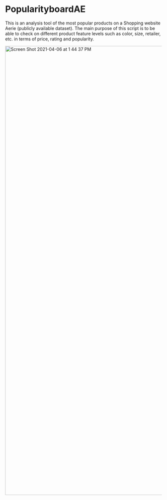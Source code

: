 # PopularityboardAE
This is an analysis tool of the most popular products on a Shopping website Aerie (publicly available dataset). The main purpose of this script is to be able to check on different product feature levels such as color, size, retailer, etc. in terms of price, rating and popularity. 

<img width="1440" alt="Screen Shot 2021-04-06 at 1 44 37 PM" src="https://user-images.githubusercontent.com/51826271/113706345-decfd280-96de-11eb-9a64-c7c0e5afaae3.png">
